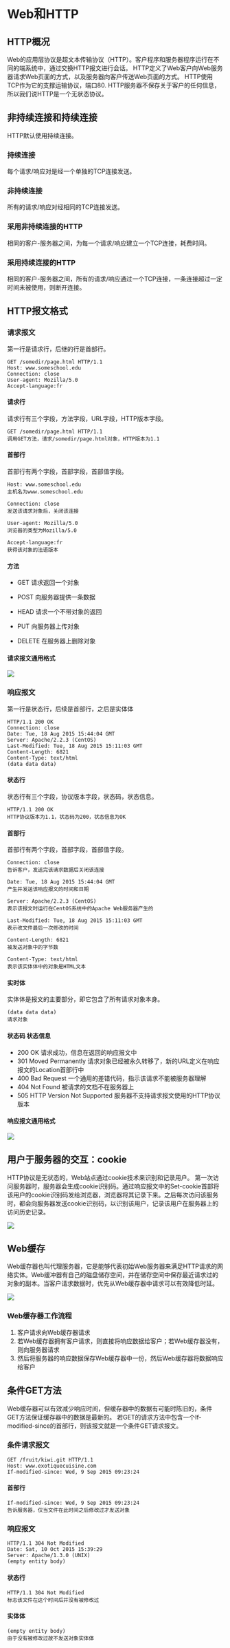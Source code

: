 # Web和HTTP

## HTTP概况

Web的应用层协议是超文本传输协议（HTTP）。客户程序和服务器程序运行在不同的端系统中，通过交换HTTP报文进行会话。
HTTP定义了Web客户向Web服务器请求Web页面的方式，以及服务器向客户传送Web页面的方式。
HTTP使用TCP作为它的支撑运输协议，端口80.
HTTP服务器不保存关于客户的任何信息，所以我们说HTTP是一个无状态协议。

## 非持续连接和持续连接

HTTP默认使用持续连接。

### 持续连接

每个请求/响应对是经一个单独的TCP连接发送。

### 非持续连接

所有的请求/响应对经相同的TCP连接发送。

### 采用非持续连接的HTTP

相同的客户-服务器之间，为每一个请求/响应建立一个TCP连接，耗费时间。

### 采用持续连接的HTTP

相同的客户-服务器之间，所有的请求/响应通过一个TCP连接，一条连接超过一定时间未被使用，则断开连接。

## HTTP报文格式

### 请求报文

第一行是请求行，后继的行是首部行。

``` HTTP
GET /somedir/page.html HTTP/1.1
Host: www.someschool.edu
Connection: close
User-agent: Mozilla/5.0
Accept-language:fr

```

#### 请求行

请求行有三个字段，方法字段，URL字段，HTTP版本字段。

	GET /somedir/page.html HTTP/1.1
	调用GET方法，请求/somedir/page.html对象，HTTP版本为1.1

#### 首部行

首部行有两个字段，首部字段，首部值字段。

	Host: www.someschool.edu
	主机名为www.someschool.edu

	Connection: close
	发送该请求对象后，关闭该连接

	User-agent: Mozilla/5.0
	浏览器的类型为Mozilla/5.0

	Accept-language:fr
	获得该对象的法语版本

#### 方法

- GET  请求返回一个对象

- POST  向服务器提供一条数据

- HEAD  请求一个不带对象的返回

- PUT  向服务器上传对象

- DELETE  在服务器上删除对象

#### 请求报文通用格式

![](../image/HTTP请求报文.png)

### 响应报文

第一行是状态行，后续是首部行，之后是实体体

``` HTTP
HTTP/1.1 200 OK
Connection: close
Date: Tue, 18 Aug 2015 15:44:04 GMT
Server: Apache/2.2.3 (CentOS)
Last-Modified: Tue, 18 Aug 2015 15:11:03 GMT
Content-Length: 6821
Content-Type: text/html
(data data data)

```

#### 状态行

状态行有三个字段，协议版本字段，状态码，状态信息。

	HTTP/1.1 200 OK
	HTTP协议版本为1.1，状态码为200，状态信息为OK

#### 首部行

首部行有两个字段，首部字段，首部值字段。

	Connection: close
	告诉客户，发送完该请求数据后关闭该连接

	Date: Tue, 18 Aug 2015 15:44:04 GMT
	产生并发送该响应报文的时间和日期

	Server: Apache/2.2.3 (CentOS)
	表示该报文时运行在CentOS系统中的Apache Web服务器产生的

	Last-Modified: Tue, 18 Aug 2015 15:11:03 GMT
	表示改文件最后一次修改的时间

	Content-Length: 6821
	被发送对象中的字节数

	Content-Type: text/html
	表示该实体体中的对象是HTML文本

#### 实时体

实体体是报文的主要部分，即它包含了所有请求对象本身。

	(data data data)
	请求对象

#### 状态码 状态信息

- 200 OK  请求成功，信息在返回的响应报文中
- 301 Moved Permanently  请求对象已经被永久转移了，新的URL定义在响应报文的Location首部行中
- 400 Bad Request  一个通用的差错代码，指示该请求不能被服务器理解
- 404 Not Found  被请求的文档不在服务器上
- 505 HTTP Version Not Supported  服务器不支持请求报文使用的HTTP协议版本

#### 响应报文通用格式

![](../image/HTTP响应报文.png)

## 用户于服务器的交互：cookie

HTTP协议是无状态的，Web站点通过cookie技术来识别和记录用户。
第一次访问服务器时，服务器会生成cookie识别码。通过响应报文中的Set-cookie首部将该用户的cookie识别码发给浏览器，浏览器将其记录下来。之后每次访问该服务时，都会向服务器发送cookie识别码，以识别该用户，记录该用户在服务器上的访问历史记录。

![](../image/cookie.png)

## Web缓存

Web缓存器也叫代理服务器，它是能够代表初始Web服务器来满足HTTP请求的网络实体。Web缓冲器有自己的磁盘储存空间，并在储存空间中保存最近请求过的对象的副本。当客户请求数据时，优先从Web缓存器中请求可以有效降低时延。

![](../image/Web缓存器拓扑.png)

### Web缓存器工作流程

1. 客户请求向Web缓存器请求
2. 若Web缓存器拥有客户请求，则直接将响应数据给客户；若Web缓存器没有，则向服务器请求
3. 然后将服务器的响应数据保存Web缓存器中一份，然后Web缓存器将数据响应给客户

## 条件GET方法

Web缓存器可以有效减少响应时间，但缓存器中的数据有可能时陈旧的，条件GET方法保证缓存器中的数据是最新的。
若GET的请求方法中包含一个If-modified-since的首部行，则该报文就是一个条件GET请求报文。

### 条件请求报文

``` HTTP
GET /fruit/kiwi.git HTTP/1.1
Host: www.exotiquecuisine.com
If-modified-since: Wed, 9 Sep 2015 09:23:24

```

#### 首部行

	If-modified-since: Wed, 9 Sep 2015 09:23:24
	告诉服务器，仅当文件在此时间之后修改过才发送对象

### 响应报文

``` HTTP
HTTP/1.1 304 Not Modified
Date: Sat, 10 Oct 2015 15:39:29
Server: Apache/1.3.0 (UNIX)
(empty entity body)

```

#### 状态行

	HTTP/1.1 304 Not Modified
	标志该文件在这个时间后并没有被修改过

#### 实体体

	(empty entity body)
	由于没有被修改过故不发送对象实体体
